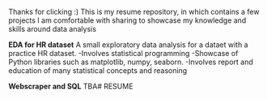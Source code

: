 Thanks for clicking :) This is my resume repository, in which contains a few projects I am comfortable with sharing to showcase my knowledge and skills around data analysis

__EDA for HR dataset__
A small exploratory data analysis for a dataet with a practice HR dataset.
-Involves statistical programming
-Showcase of Python libraries such as matplotlib, numpy, seaborn.
-Involves report and education of many statistical concepts and reasoning

__Webscraper and SQL__
TBA# RESUME
